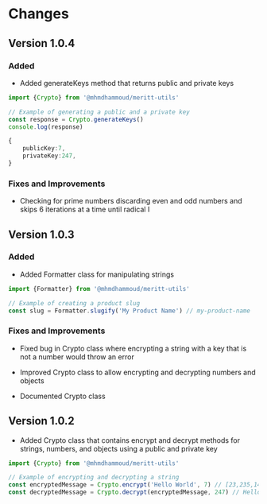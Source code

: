 # Changes

## Version 1.0.4

### Added

- Added generateKeys method that returns public and private keys

```typescript
import {Crypto} from '@mhmdhammoud/meritt-utils'

// Example of generating a public and a private key
const response = Crypto.generateKeys()
console.log(response)

{
    publicKey:7,
    privateKey:247,
}


```

### Fixes and Improvements

- Checking for prime numbers discarding even and odd numbers and skips 6 iterations at a time until radical I

## Version 1.0.3

### Added

- Added Formatter class for manipulating strings

```typescript
import {Formatter} from '@mhmdhammoud/meritt-utils'

// Example of creating a product slug
const slug = Formatter.slugify('My Product Name') // my-product-name
```

### Fixes and Improvements

- Fixed bug in Crypto class where encrypting a string with a key that is not a number would throw an error

- Improved Crypto class to allow encrypting and decrypting numbers and objects

- Documented Crypto class

## Version 1.0.2

- Added Crypto class that contains encrypt and decrypt methods for strings, numbers, and objects using a public and private key

```typescript
import {Crypto} from '@mhmdhammoud/meritt-utils'

// Example of encrypting and decrypting a string
const encryptedMessage = Crypto.encrypt('Hello World', 7) // [23,235,141,414]
const decryptedMessage = Crypto.decrypt(encryptedMessage, 247) // Hello World
```
